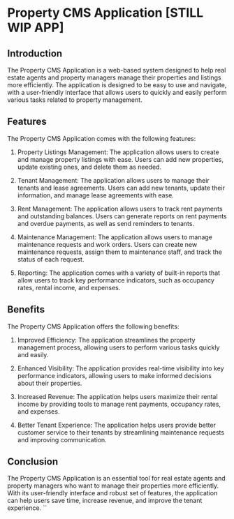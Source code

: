 # Property CMS Application [STILL WIP APP]

## Introduction

The Property CMS Application is a web-based system designed to help real estate agents and property managers manage their properties and listings more efficiently. The application is designed to be easy to use and navigate, with a user-friendly interface that allows users to quickly and easily perform various tasks related to property management.

## Features

The Property CMS Application comes with the following features:

1. Property Listings Management: The application allows users to create and manage property listings with ease. Users can add new properties, update existing ones, and delete them as needed.

2. Tenant Management: The application allows users to manage their tenants and lease agreements. Users can add new tenants, update their information, and manage lease agreements with ease.

3. Rent Management: The application allows users to track rent payments and outstanding balances. Users can generate reports on rent payments and overdue payments, as well as send reminders to tenants.

4. Maintenance Management: The application allows users to manage maintenance requests and work orders. Users can create new maintenance requests, assign them to maintenance staff, and track the status of each request.

5. Reporting: The application comes with a variety of built-in reports that allow users to track key performance indicators, such as occupancy rates, rental income, and expenses.

## Benefits

The Property CMS Application offers the following benefits:

1. Improved Efficiency: The application streamlines the property management process, allowing users to perform various tasks quickly and easily.

2. Enhanced Visibility: The application provides real-time visibility into key performance indicators, allowing users to make informed decisions about their properties.

3. Increased Revenue: The application helps users maximize their rental income by providing tools to manage rent payments, occupancy rates, and expenses.

4. Better Tenant Experience: The application helps users provide better customer service to their tenants by streamlining maintenance requests and improving communication.

## Conclusion

The Property CMS Application is an essential tool for real estate agents and property managers who want to manage their properties more efficiently. With its user-friendly interface and robust set of features, the application can help users save time, increase revenue, and improve the tenant experience.
``
